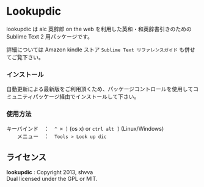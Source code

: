 Lookupdic
=========

lookupdic は alc 英辞郎 on the web を利用した英和・和英辞書引きのための Sublime Text 2 用パッケージです。  

詳細については Amazon kindle ストア `Sublime Text リファレンスガイド` も併せてご覧下さい。  

### インストール

自動更新による最新版をご利用頂くため、パッケージコントロールを使用してコミュニティパッケージ経由でインストールして下さい。  

### 使用方法

キーバインド　：　`^ ⌘ ]` (os x) or `ctrl alt ]` (Linux/Windows)  
　　メニュー　：　`Tools > Look up dic`  

## ライセンス

**lookupdic**
:
Copyright 2013, shvva  
Dual licensed under the GPL or MIT.

